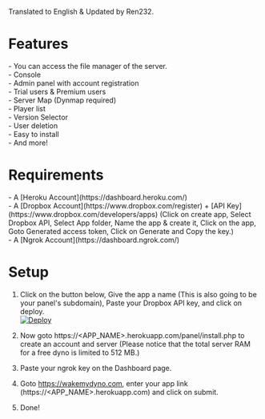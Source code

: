 Translated to English & Updated by Ren232.

<h1> Features </h1>
- You can access the file manager of the server.<br>
- Console<br>- Admin panel with account registration<br>
- Trial users & Premium users<br>
- Server Map (Dynmap required)<br>
- Player list<br>
- Version Selector<br>
- User deletion<br>
- Easy to install<br>
- And more!


<h1> Requirements </h1>
- A [Heroku Account](https://dashboard.heroku.com/)
<br>
- A [Dropbox Account](https://www.dropbox.com/register) + [API Key](https://www.dropbox.com/developers/apps) (Click on create app, Select Dropbox API, Select App folder, Name the app & create it, Click on the app, Goto Generated access token, Click on Generate and Copy the key.)
<br>
- A [Ngrok Account](https://dashboard.ngrok.com/)

<h1> Setup </h1>

1. Click on the button below, Give the app a name (This is also going to be your panel's subdomain), Paste your Dropbox API key, and click on deploy.<br>
[![Deploy](https://www.herokucdn.com/deploy/button.svg)](https://heroku.com/deploy)

2. Now goto https://<APP_NAME>.herokuapp.com/panel/install.php to create an account and server (Please notice that the total server RAM for a free dyno is limited to 512 MB.)

3. Paste your ngrok key on the Dashboard page.

4. Goto https://wakemydyno.com, enter your app link (https://<APP_NAME>.herokuapp.com) and click on submit.

5. Done!